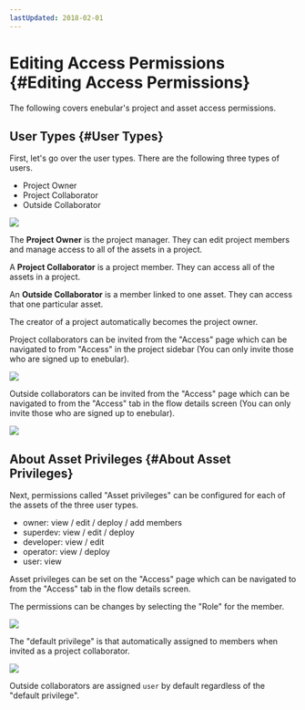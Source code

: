 ```yaml
---
lastUpdated: 2018-02-01
---
```


# Editing Access Permissions {#Editing Access Permissions}

The following covers enebular's project and asset access permissions.

## User Types {#User Types}

First, let's go over the user types. There are the following three types of users.

- Project Owner
- Project Collaborator
- Outside Collaborator

![](../_asset/images/enebular-developers-aboutaccess.png)

The **Project Owner** is the project manager. They can edit project members and manage access to all of the assets in a project.

A **Project Collaborator** is a project member. They can access all of the assets in a project.

An **Outside Collaborator** is a member linked to one asset. They can access that one particular asset.

The creator of a project automatically becomes the project owner.

Project collaborators can be invited from the "Access" page which can be navigated to from "Access" in the project sidebar (You can only invite those who are signed up to enebular).

![](https://i.gyazo.com/de4082a2bf03d51d473dbb1e9bf5f78b.png)

Outside collaborators can be invited from the "Access" page which can be navigated to from the "Access" tab in the flow details screen (You can only invite those who are signed up to enebular).

![](https://i.gyazo.com/cc774e8f901c3629f2c79098172dba61.png)

## About Asset Privileges {#About Asset Privileges}

Next, permissions called "Asset privileges" can be configured for each of the assets of the three user types.

- owner: view / edit / deploy / add members
- superdev: view / edit / deploy
- developer: view / edit
- operator: view / deploy
- user: view

Asset privileges can be set on the "Access" page which can be navigated to from the "Access" tab in the flow details screen.

The permissions can be changes by selecting the "Role" for the member.

![](https://i.gyazo.com/b6ba9650ebedf08291983c7e472146e0.png)

The "default privilege" is that automatically assigned to members when invited as a project collaborator.

![](https://i.gyazo.com/5d2970b4226d5633c2e81f7abc5f721f.png)

Outside collaborators are assigned `user` by default regardless of the "default privilege".
